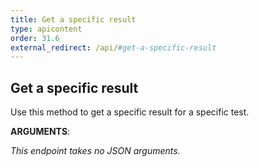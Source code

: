 ```yaml
---
title: Get a specific result
type: apicontent
order: 31.6
external_redirect: /api/#get-a-specific-result
---
```


## Get a specific result

Use this method to get a specific result for a specific test.

**ARGUMENTS**:

*This endpoint takes no JSON arguments.*

